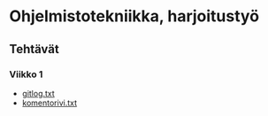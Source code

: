 # Ohjelmistotekniikka, harjoitustyö

## Tehtävät

### Viikko 1

- [gitlog.txt](laskarit/viikko1/gitlog.txt)
- [komentorivi.txt](laskarit/viikko1/komentorivi.txt)

